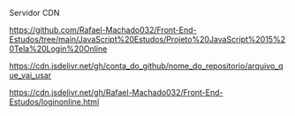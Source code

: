 Servidor CDN




https://github.com/Rafael-Machado032/Front-End-Estudos/tree/main/JavaScript%20Estudos/Projeto%20JavaScript%2015%20Tela%20Login%20Online


https://cdn.jsdelivr.net/gh/conta_do_github/nome_do_repositorio/arquivo_que_vai_usar

https://cdn.jsdelivr.net/gh/Rafael-Machado032/Front-End-Estudos/loginonline.html